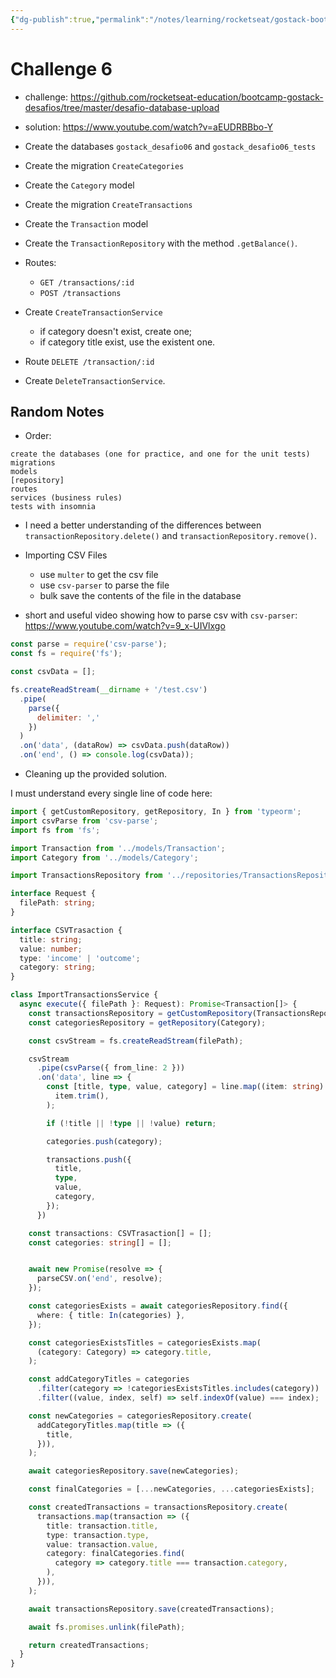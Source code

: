```yaml
---
{"dg-publish":true,"permalink":"/notes/learning/rocketseat/gostack-bootcamp/level-02/03-backend-challenge/","dgHomeLink":true,"dgPassFrontmatter":false,"dgShowBacklinks":true,"dgShowLocalGraph":true}
---
```


# Challenge 6

- challenge: <https://github.com/rocketseat-education/bootcamp-gostack-desafios/tree/master/desafio-database-upload>
- solution: <https://www.youtube.com/watch?v=aEUDRBBbo-Y>


- Create the databases `gostack_desafio06` and `gostack_desafio06_tests`
- Create the migration `CreateCategories`
- Create the `Category` model
- Create the migration `CreateTransactions`
- Create the `Transaction` model
- Create the `TransactionRepository` with the method `.getBalance()`.
- Routes:
  - `GET /transactions/:id`
  - `POST /transactions`
- Create `CreateTransactionService`
  - if category doesn't exist, create one;
  - if category title exist, use the existent one.
- Route `DELETE /transaction/:id`
- Create `DeleteTransactionService`.

## Random Notes

- Order:
```
create the databases (one for practice, and one for the unit tests)
migrations
models
[repository]
routes
services (business rules)
tests with insomnia
```

- I need a better understanding of the differences between `transactionRepository.delete()` and `transactionRepository.remove()`.

- Importing CSV Files
  - use `multer` to get the csv file
  - use `csv-parser` to parse the file
  - bulk save the contents of the file in the database

- short and useful video showing how to parse csv with `csv-parser`: <https://www.youtube.com/watch?v=9_x-UIVlxgo>
```js
const parse = require('csv-parse');
const fs = require('fs');

const csvData = [];

fs.createReadStream(__dirname + '/test.csv')
  .pipe(
    parse({
      delimiter: ','
    })
  )
  .on('data', (dataRow) => csvData.push(dataRow))
  .on('end', () => console.log(csvData));
```

- Cleaning up the provided solution.



I must understand every single line of code here:
```ts
import { getCustomRepository, getRepository, In } from 'typeorm';
import csvParse from 'csv-parse';
import fs from 'fs';

import Transaction from '../models/Transaction';
import Category from '../models/Category';

import TransactionsRepository from '../repositories/TransactionsRepository';

interface Request {
  filePath: string;
}

interface CSVTrasaction {
  title: string;
  value: number;
  type: 'income' | 'outcome';
  category: string;
}

class ImportTransactionsService {
  async execute({ filePath }: Request): Promise<Transaction[]> {
    const transactionsRepository = getCustomRepository(TransactionsRepository);
    const categoriesRepository = getRepository(Category);

    const csvStream = fs.createReadStream(filePath);

    csvStream
      .pipe(csvParse({ from_line: 2 }))
      .on('data', line => {
        const [title, type, value, category] = line.map((item: string) =>
          item.trim(),
        );

        if (!title || !type || !value) return;

        categories.push(category);

        transactions.push({
          title,
          type,
          value,
          category,
        });
      })

    const transactions: CSVTrasaction[] = [];
    const categories: string[] = [];


    await new Promise(resolve => {
      parseCSV.on('end', resolve);
    });

    const categoriesExists = await categoriesRepository.find({
      where: { title: In(categories) },
    });

    const categoriesExistsTitles = categoriesExists.map(
      (category: Category) => category.title,
    );

    const addCategoryTitles = categories
      .filter(category => !categoriesExistsTitles.includes(category))
      .filter((value, index, self) => self.indexOf(value) === index);

    const newCategories = categoriesRepository.create(
      addCategoryTitles.map(title => ({
        title,
      })),
    );

    await categoriesRepository.save(newCategories);

    const finalCategories = [...newCategories, ...categoriesExists];

    const createdTransactions = transactionsRepository.create(
      transactions.map(transaction => ({
        title: transaction.title,
        type: transaction.type,
        value: transaction.value,
        category: finalCategories.find(
          category => category.title === transaction.category,
        ),
      })),
    );

    await transactionsRepository.save(createdTransactions);

    await fs.promises.unlink(filePath);

    return createdTransactions;
  }
}
```
